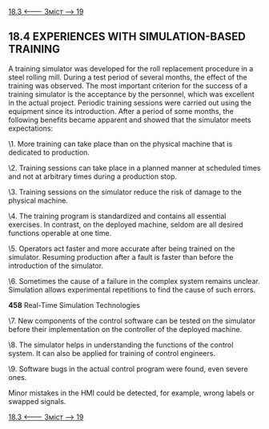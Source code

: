 [18.3 <--- ](18_3.md) [   Зміст   ](README.md) [--> 19](19.md)

## 18.4 EXPERIENCES WITH SIMULATION-BASED TRAINING

A training simulator was developed for the roll replacement procedure in a steel rolling mill. During a test period of several months, the effect of the training was observed. The most important criterion for the success of a training simulator is the acceptance by the personnel, which was excellent in the actual project. Periodic training sessions were carried out using the equipment since its introduction. After a period of some months, the following benefits became apparent and showed that the simulator meets expectations:

 

\1.   More training can take place than on the physical machine that is dedicated to production.

\2.   Training sessions can take place in a planned manner at scheduled times and not at arbitrary times during a production stop.

\3.   Training sessions on the simulator reduce the risk of damage to the physical machine.

\4.   The training program is standardized and contains all essential exercises. In contrast, on the deployed machine, seldom are all desired functions operable at one time.

\5.   Operators act faster and more accurate after being trained on the simulator. Resuming production after a fault is faster than before the introduction of the simulator.

\6.   Sometimes the cause of a failure in the complex system remains unclear. Simulation allows experimental repetitions to find the cause of such errors.



**458**                                       Real-Time Simulation Technologies

 

\7.   New components of the control software can be tested on the simulator before their implementation on the controller of the deployed machine.

\8.   The simulator helps in understanding the functions of the control system. It can also be applied for training of control engineers.

\9.   Software bugs in the actual control program were found, even severe ones.

Minor mistakes in the HMI could be detected, for example, wrong labels or swapped signals.

[18.3 <--- ](18_3.md) [   Зміст   ](README.md) [--> 19](19.md)